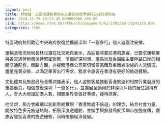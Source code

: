 ```yaml
---
layout: post
title: 林世雄：已要求運輸署與各交通營辦商準備好迎接訪港旅客
date: 2024-11-29 13:23:45.000000000 +08:00
link: https://news.rthk.hk/rthk/ch/component/k2/1781368-20241129.htm
categories: rthk
---
```


特區政府熱烈歡迎中央政府恢復並擴展深圳「一簽多行」個人遊簽注安排。

運輸及物流局局長林世雄在社交網頁表示，為迎接將要訪港的旅客，已要求運輸署與各交通營辦商保持緊密聯繫，準備好深圳灣、落馬洲及香園圍主要陸路口岸的相關交通配套。鐵路方面，亦提醒港鐵公司密切留意高鐵及東鐵線沿線的人流情況，盡量完善安排，以滿足乘客出行需求，務求令旅客在香港有更好的旅遊體驗。

文化體育及旅遊局局長楊潤雄表示，個人遊旅客是推動香港旅遊和相關行業發展的重要動力，相信恢復深圳「一簽多行」，並擴展至適用於非深圳戶籍的居住證持有人，會大大增加訪港人數，相關業界會做好準備，接待旅客。

他又說，局方會繼續以創新思維實現「香港無處不旅遊」的理念，結合社會力量，開放特色多元旅遊熱點，拓展深度遊體驗，並攜手與旅發局於深圳市加強宣傳，讓旅客發掘香港的旅遊優勢，同時帶動經濟發展。
